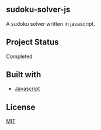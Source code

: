 ## sudoku-solver-js
A sudoku solver written in javascript. 

## Project Status
Completed

## Built with
* [Javascript](https://reactjs.org/)

## License
[MIT](https://choosealicense.com/licenses/mit/)
